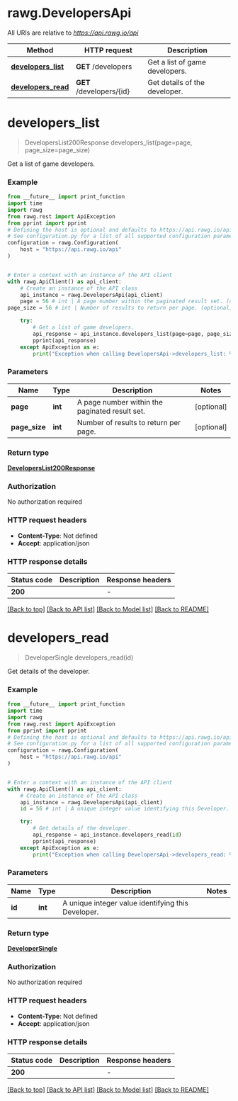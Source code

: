# rawg.DevelopersApi

All URIs are relative to *https://api.rawg.io/api*

Method | HTTP request | Description
------------- | ------------- | -------------
[**developers_list**](DevelopersApi.md#developers_list) | **GET** /developers | Get a list of game developers.
[**developers_read**](DevelopersApi.md#developers_read) | **GET** /developers/{id} | Get details of the developer.


# **developers_list**
> DevelopersList200Response developers_list(page=page, page_size=page_size)

Get a list of game developers.

### Example

```python
from __future__ import print_function
import time
import rawg
from rawg.rest import ApiException
from pprint import pprint
# Defining the host is optional and defaults to https://api.rawg.io/api
# See configuration.py for a list of all supported configuration parameters.
configuration = rawg.Configuration(
    host = "https://api.rawg.io/api"
)


# Enter a context with an instance of the API client
with rawg.ApiClient() as api_client:
    # Create an instance of the API class
    api_instance = rawg.DevelopersApi(api_client)
    page = 56 # int | A page number within the paginated result set. (optional)
page_size = 56 # int | Number of results to return per page. (optional)

    try:
        # Get a list of game developers.
        api_response = api_instance.developers_list(page=page, page_size=page_size)
        pprint(api_response)
    except ApiException as e:
        print("Exception when calling DevelopersApi->developers_list: %s\n" % e)
```

### Parameters

Name | Type | Description  | Notes
------------- | ------------- | ------------- | -------------
 **page** | **int**| A page number within the paginated result set. | [optional] 
 **page_size** | **int**| Number of results to return per page. | [optional] 

### Return type

[**DevelopersList200Response**](DevelopersList200Response.md)

### Authorization

No authorization required

### HTTP request headers

 - **Content-Type**: Not defined
 - **Accept**: application/json

### HTTP response details
| Status code | Description | Response headers |
|-------------|-------------|------------------|
**200** |  |  -  |

[[Back to top]](#) [[Back to API list]](../README.md#documentation-for-api-endpoints) [[Back to Model list]](../README.md#documentation-for-models) [[Back to README]](../README.md)

# **developers_read**
> DeveloperSingle developers_read(id)

Get details of the developer.

### Example

```python
from __future__ import print_function
import time
import rawg
from rawg.rest import ApiException
from pprint import pprint
# Defining the host is optional and defaults to https://api.rawg.io/api
# See configuration.py for a list of all supported configuration parameters.
configuration = rawg.Configuration(
    host = "https://api.rawg.io/api"
)


# Enter a context with an instance of the API client
with rawg.ApiClient() as api_client:
    # Create an instance of the API class
    api_instance = rawg.DevelopersApi(api_client)
    id = 56 # int | A unique integer value identifying this Developer.

    try:
        # Get details of the developer.
        api_response = api_instance.developers_read(id)
        pprint(api_response)
    except ApiException as e:
        print("Exception when calling DevelopersApi->developers_read: %s\n" % e)
```

### Parameters

Name | Type | Description  | Notes
------------- | ------------- | ------------- | -------------
 **id** | **int**| A unique integer value identifying this Developer. | 

### Return type

[**DeveloperSingle**](DeveloperSingle.md)

### Authorization

No authorization required

### HTTP request headers

 - **Content-Type**: Not defined
 - **Accept**: application/json

### HTTP response details
| Status code | Description | Response headers |
|-------------|-------------|------------------|
**200** |  |  -  |

[[Back to top]](#) [[Back to API list]](../README.md#documentation-for-api-endpoints) [[Back to Model list]](../README.md#documentation-for-models) [[Back to README]](../README.md)

